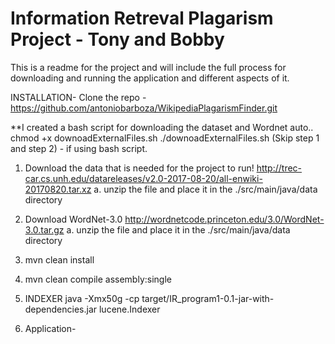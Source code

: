 # Information Retreval Plagarism Project - Tony and Bobby

This is a readme for the project and will include the full process for downloading 
and running the application and different aspects of it. 

INSTALLATION- Clone the repo - https://github.com/antoniobarboza/WikipediaPlagarismFinder.git

**I created a bash script for downloading the dataset and Wordnet auto..
chmod +x downoadExternalFiles.sh
./downoadExternalFiles.sh
(Skip step 1 and step 2) - if using bash script. 

1. Download the data that is needed for the project to run! 
   http://trec-car.cs.unh.edu/datareleases/v2.0-2017-08-20/all-enwiki-20170820.tar.xz
   a. unzip the file and place it in the ./src/main/java/data directory

2. Download WordNet-3.0 
   http://wordnetcode.princeton.edu/3.0/WordNet-3.0.tar.gz
   a. unzip the file and place it in the ./src/main/java/data directory

3. mvn clean install

4. mvn clean compile assembly:single

5. INDEXER 
   java -Xmx50g -cp target/IR_program1-0.1-jar-with-dependencies.jar lucene.Indexer
   
6. Application-


   
   

